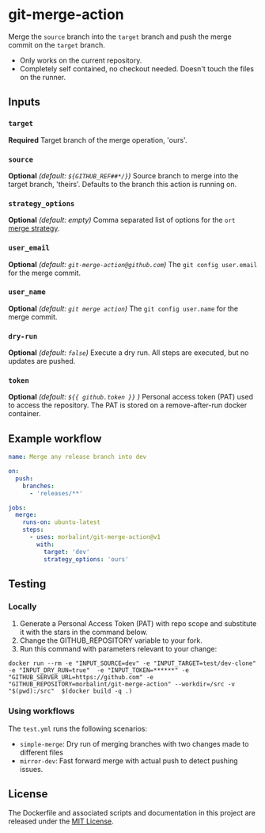 # git-merge-action

Merge the `source` branch into the `target` branch and push the merge commit on the `target` branch.

* Only works on the current repository. 
* Completely self contained, no checkout needed. Doesn't touch the files on the runner.

## Inputs

### `target`

**Required** Target branch of the merge operation, 'ours'.

### `source`

**Optional** *(default: `${GITHUB_REF##*/}`)* Source branch to merge into the target branch, 'theirs'. Defaults to the branch this action is running on. 

### `strategy_options`

**Optional** *(default: empty)* Comma separated list of options for the `ort` [merge strategy](https://git-scm.com/docs/merge-strategies).  

### `user_email`

**Optional** *(default: `git-merge-action@github.com`)* The `git config user.email` for the merge commit.

### `user_name`

**Optional** *(default: `git merge action`)* The `git config user.name` for the merge commit.

### `dry-run`

**Optional** *(default: `false`)* Execute a dry run. All steps are executed, but no updates are pushed.

### `token`

**Optional** *(default: `${{ github.token }}` )* Personal access token (PAT) used to access the repository. The PAT is stored on a remove-after-run docker container.

## Example workflow

```yml
name: Merge any release branch into dev

on: 
  push:
    branches:
      - 'releases/**'

jobs:
  merge:
    runs-on: ubuntu-latest
    steps:
      - uses: morbalint/git-merge-action@v1
        with:
          target: 'dev'
          strategy_options: 'ours'
```

## Testing

### Locally

1. Generate a Personal Access Token (PAT) with repo scope and substitute it with the stars in the command below.
1. Change the GITHUB_REPOSITORY variable to your fork.
3. Run this command with parameters relevant to your change:

```shell
docker run --rm -e "INPUT_SOURCE=dev" -e "INPUT_TARGET=test/dev-clone" -e "INPUT_DRY_RUN=true"  -e "INPUT_TOKEN=******" -e "GITHUB_SERVER_URL=https://github.com" -e "GITHUB_REPOSITORY=morbalint/git-merge-action" --workdir=/src -v "$(pwd):/src"  $(docker build -q .)
```

### Using workflows

The `test.yml` runs the following scenarios:
- `simple-merge`: Dry run of merging branches with two changes made to different files
- `mirror-dev`: Fast forward merge with actual push to detect pushing issues. 

## License

The Dockerfile and associated scripts and documentation in this project are released under the [MIT License](LICENSE).
